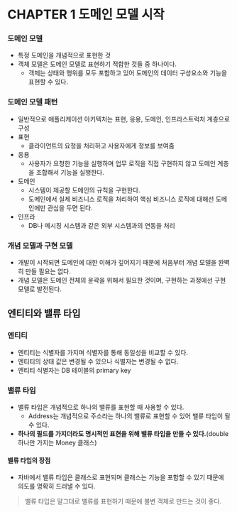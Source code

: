 # CHAPTER 1 도메인 모델 시작

### 도메인 모델
- 특정 도메인을 개념적으로 표현한 것
- 객체 모델은 도메인 모델로 표현하기 적합한 것들 중 하나이다.
    - 객체는 상태와 행위를 모두 포함하고 있어 도메인의 데이터 구성요소와 기능을 표현할 수 있다.
    
### 도메인 모델 패턴
- 일반적으로 애플리케이션 아키텍처는 표현, 응용, 도메인, 인프라스트럭처 계층으로 구성
- 표현
    - 클라이언트의 요청을 처리하고 사용자에게 정보를 보여줌
- 응용
    - 사용자가 요청한 기능을 실행하며 업무 로직을 직접 구현하지 않고 도메인 계층을 조합해서 기능을 실행한다.
- 도메인
    - 시스템이 제공할 도메인의 규칙을 구현한다.
    - 도메인에서 실제 비즈니스 로직을 처리하여 핵심 비즈니스 로직에 대해선 도메인에만 관심을 두면 된다.
- 인프라
    - DB나 메시징 시스템과 같은 외부 시스템과의 연동을 처리
    
### 개념 모델과 구현 모델
- 개발이 시작되면 도메인에 대한 이해가 깊어지기 때문에 처음부터 개념 모델을 완벽히 만들 필요는 없다.
- 개념 모델은 도메인 전체의 윤곽을 위해서 필요한 것이며, 구현하는 과정에선 구현 모델로 발전된다.


## 엔티티와 밸류 타입
### 엔티티
- 엔티티는 식별자를 가지며 식별자를 통해 동일성을 비교할 수 있다.
- 엔티티의 상태 값은 변경될 수 있으나 식별자는 변경될 수 없다.
- 엔티티 식별자는 DB 테이블의 primary key

### 밸류 타입
- 밸류 타입은 개념적으로 하나의 밸류를 표현할 때 사용할 수 있다.
    - Address는 개념적으로 주소라는 하나의 밸류로 표현할 수 있어 밸류 타입이 될 수 있다.
- **하나의 필드를 가지더라도 명시적인 표현을 위해 밸류 타입을 만들 수 있다.**(double 하나만 가지는 Money 클래스)

#### 밸류 타입의 장점
- 자바에서 밸류 타입은 클래스로 표현되며 클래스는 기능을 포함할 수 있기 때문에 의도를 명확히 드러낼 수 있다.

> 밸류 타입은 말그대로 밸류를 표현하기 때문에 불변 객체로 만드는 것이 좋다.

